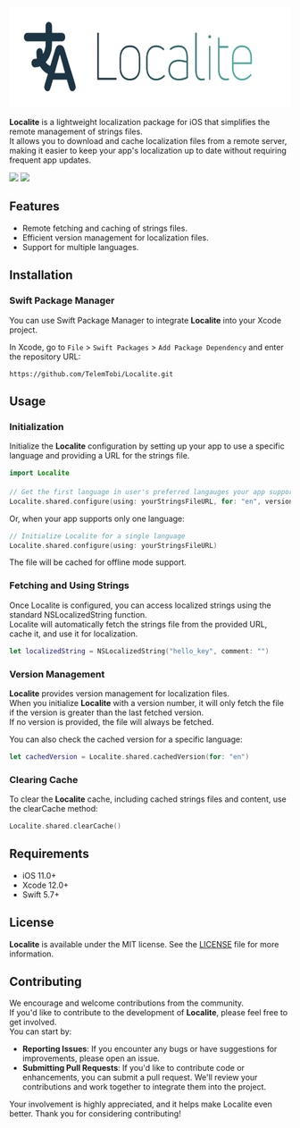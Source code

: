 <p align="center">
  <img height="180" src="Resources/localite_logo.png">
</p>

**Localite** is a lightweight localization package for iOS that simplifies the remote management of strings files. <br/>
It allows you to download and cache localization files from a remote server, <br/>
making it easier to keep your app's localization up to date without requiring frequent app updates.

[![](https://img.shields.io/endpoint?url=https%3A%2F%2Fswiftpackageindex.com%2Fapi%2Fpackages%2FTelemTobi%2FLocalite%2Fbadge%3Ftype%3Dswift-versions)](https://swiftpackageindex.com/TelemTobi/Localite)   [![](https://img.shields.io/endpoint?url=https%3A%2F%2Fswiftpackageindex.com%2Fapi%2Fpackages%2FTelemTobi%2FLocalite%2Fbadge%3Ftype%3Dplatforms)](https://swiftpackageindex.com/TelemTobi/Localite)

## Features

- Remote fetching and caching of strings files.
- Efficient version management for localization files.
- Support for multiple languages.

## Installation

### Swift Package Manager

You can use Swift Package Manager to integrate **Localite** into your Xcode project. 

In Xcode, go to `File` > `Swift Packages` > `Add Package Dependency` and enter the repository URL:

```
https://github.com/TelemTobi/Localite.git
```

## Usage

### Initialization

Initialize the **Localite** configuration by setting up your app to use a specific language and providing a URL for the strings file.

```swift
import Localite

// Get the first language in user's preferred langauges your app supports
Localite.shared.configure(using: yourStringsFileURL, for: "en", version: 1)
```

Or, when your app supports only one language:

```swift
// Initialize Localite for a single language
Localite.shared.configure(using: yourStringsFileURL)
```

The file will be cached for offline mode support.

### Fetching and Using Strings

Once Localite is configured, you can access localized strings using the standard NSLocalizedString function. <br/>
Localite will automatically fetch the strings file from the provided URL, cache it, and use it for localization.

```swift
let localizedString = NSLocalizedString("hello_key", comment: "")
```

### Version Management

**Localite** provides version management for localization files. <br/>
When you initialize **Localite** with a version number, it will only fetch the file if the version is greater than the last fetched version. <br/>
If no version is provided, the file will always be fetched.

You can also check the cached version for a specific language:

```swift
let cachedVersion = Localite.shared.cachedVersion(for: "en")
```

### Clearing Cache
To clear the **Localite** cache, including cached strings files and content, use the clearCache method:

```swift
Localite.shared.clearCache()
```

## Requirements

- iOS 11.0+
- Xcode 12.0+
- Swift 5.7+

## License

**Localite** is available under the MIT license. See the [LICENSE](https://github.com/TelemTobi/Localite/blob/main/LICENSE.txt) file for more information.

## Contributing

We encourage and welcome contributions from the community. <br/>
If you'd like to contribute to the development of **Localite**, please feel free to get involved. <br/>
You can start by:

- **Reporting Issues**: If you encounter any bugs or have suggestions for improvements, please open an issue.
- **Submitting Pull Requests**: If you'd like to contribute code or enhancements, you can submit a pull request. We'll review your contributions and work together to integrate them into the project.

Your involvement is highly appreciated, and it helps make Localite even better. Thank you for considering contributing!

